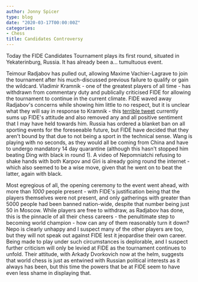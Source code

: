 ```yaml
---
author: Jonny Spicer
type: blog
date: "2020-03-17T00:00:00Z"
categories:
- Chess
title: Candidates Controversy
---
```

Today the FIDE Candidates Tournament plays its first round, situated in Yekaterinburg, Russia. It has already been a... tumultuous event.

Teimour Radjabov has pulled out, allowing Maxime Vachier-Lagrave to join the tournament after his much-discussed previous failure to qualify or gain the wildcard. Vladimir Kramnik -
one of the greatest players of all time - has withdrawn from commentary duty and publically criticised FIDE for allowing the tournament to continue in the current climate. FIDE
waved away Radjabov's concerns while showing him little to no respect, but it is unclear what they will say in response to Kramnik - this [terrible tweet](https://twitter.com/nigelshortchess/status/1235981114466095105) currently sums up FIDE's attitude and also removed any and all positive sentiment that I may have held towards
him. Russia has ordered a blanket ban on all sporting events for the foreseeable future, but FIDE have decided that they aren't bound by that due to not being a sport in the
technical sense. Wang is playing with no seconds, as they would all be coming from China and have to undergo mandatory 14 day quarantine (although this hasn't stopped him
beating Ding with black in round 1). A video of Nepomniatchi refusing to shake hands with both Karpov and Giri is already going round the internet - which also seemed to be a
wise move, given that he went on to beat the latter, again with black.

Most egregious of all, the opening ceremony to the event went ahead, with more than *1000* people present - with FIDE's justification being that the players themselves were not
present, and only gatherings with greater than 5000 people had been banned nation-wide, despite that number being just 50 in Moscow. While players are free to withdraw, as
Radjabov has done, this is the pinnacle of all their chess careers - the penultimate step to becoming world champion - how can any of them reasonably turn it down? Nepo is
clearly unhappy and I suspect many of the other players are too, but they will not speak out against FIDE lest it jeopardise their own career. Being made to play under such
circumstances is deplorable, and I suspect further criticism will only be levied at FIDE as the tournament continues to unfold. Their attitude, with Arkady Dvorkovich now at the
helm, suggests that world chess is just as entwined with Russian political interests as it always has been, but this time the powers that be at FIDE seem to have even less shame
in displaying that.
